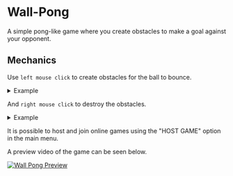 # Wall-Pong
 A simple pong-like game where you create obstacles to make a goal against your opponent.

## Mechanics
 Use `left mouse click` to create obstacles for the ball to bounce.
 
 <details>
 <summary>Example</summary>
  
 ![Create Wall gif](/Images/create-wall.gif)
  
</details>

 
 And `right mouse click` to destroy the obstacles.
 
 <details>
 <summary>Example</summary>
    ![Destroy Wall gif](/Images/destroy-wall.gif)
 </details>
 
 It is possible to host and join online games using the "HOST GAME" option in the main menu.
 
 A preview video of the game can be seen below.
 
 [![Wall Pong Preview](https://img.youtube.com/vi/etMbeDBqh08/0.jpg)](https://www.youtube.com/watch?v=etMbeDBqh08)
